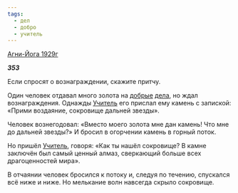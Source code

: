 ```yaml
---
tags:
  - дел
  - добро
  - учитель
---
```

[Агни-Йога 1929г](https://127.0.0.1:4002/agni/1929)

___353___

Если спросят о вознаграждении, скажите притчу.   

Один человек отдавал много золота на [добрые](../../../tags/#добро) [дела](../../../tags/#дел), но ждал вознаграждения. Однажды [Учитель](../../../tags/#учитель) его прислал ему камень с запиской: «Прими воздаяние, сокровище дальней звезды».   

Человек вознегодовал: «Вместо моего золота мне дан камень! Что мне до дальней звезды?» И бросил в огорчении камень в горный поток.   

Но пришёл [Учитель](../../../tags/#учитель), говоря: «Как ты нашёл сокровище? В камне заключён был самый ценный алмаз, сверкающий больше всех драгоценностей мира».   

В отчаянии человек бросился к потоку и, следуя по течению, спускался всё ниже и ниже. Но мелькание волн навсегда скрыло сокровище.